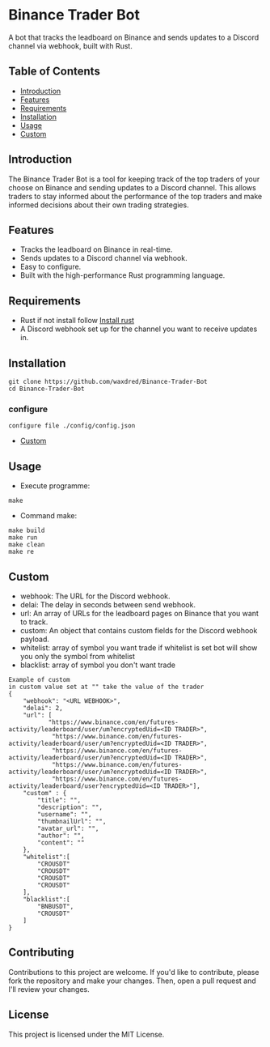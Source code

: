 # Binance Trader Bot
A bot that tracks the leadboard on Binance and sends updates to a Discord channel via webhook, built with Rust.

## Table of Contents
- [Introduction](#Introduction)
- [Features](#Features)
- [Requirements](#Requirements)
- [Installation](#Installation)
- [Usage](#Usage)
- [Custom](#Custom)

## Introduction
The Binance Trader Bot is a tool for keeping track of the top traders of your choose on Binance and sending updates to a Discord channel. This allows traders to stay informed about the performance of the top traders and make informed decisions about their own trading strategies.

## Features
- Tracks the leadboard on Binance in real-time.
- Sends updates to a Discord channel via webhook.
- Easy to configure.
- Built with the high-performance Rust programming language.

## Requirements
- Rust if not install follow [Install rust](https://www.rust-lang.org/tools/install)
- A Discord webhook set up for the channel you want to receive updates in.

## Installation
```
git clone https://github.com/waxdred/Binance-Trader-Bot
cd Binance-Trader-Bot
```

### configure
```
configure file ./config/config.json
```
- [Custom](#Custom)

## Usage
- Execute programme: 
```
make
```
- Command make:
```
make build
make run
make clean
make re
```


## Custom
- webhook: The URL for the Discord webhook.
- delai: The delay in seconds between send webhook.
- url: An array of URLs for the leadboard pages on Binance that you want to track.
- custom: An object that contains custom fields for the Discord webhook payload.
- whitelist: array of symbol you want trade  if whitelist is set bot will show you only the symbol from whitelist
- blacklist: array of symbol you don't want trade
```
Example of custom
in custom value set at "" take the value of the trader
{
    "webhook": "<URL WEBHOOK>",
    "delai": 2,
    "url": [
           "https://www.binance.com/en/futures-activity/leaderboard/user/um?encryptedUid=<ID TRADER>",
            "https://www.binance.com/en/futures-activity/leaderboard/user/um?encryptedUid=<ID TRADER>",
            "https://www.binance.com/en/futures-activity/leaderboard/user/um?encryptedUid=<ID TRADER>",
            "https://www.binance.com/en/futures-activity/leaderboard/user/um?encryptedUid=<ID TRADER>",
            "https://www.binance.com/en/futures-activity/leaderboard/user?encryptedUid=<ID TRADER>"],
    "custom" : {
        "title": "",
        "description": "",
        "username": "",
        "thumbnailUrl": "",
        "avatar_url": "",
        "author": "",
        "content": ""
    },
    "whitelist":[
        "CROUSDT"
        "CROUSDT"
        "CROUSDT"
        "CROUSDT"
    ],
    "blacklist":[
        "BNBUSDT",
        "CROUSDT"
    ]
}
```

## Contributing
Contributions to this project are welcome. If you'd like to contribute, please fork the repository and make your changes. Then, open a pull request and I'll review your changes.

## License
This project is licensed under the MIT License.
